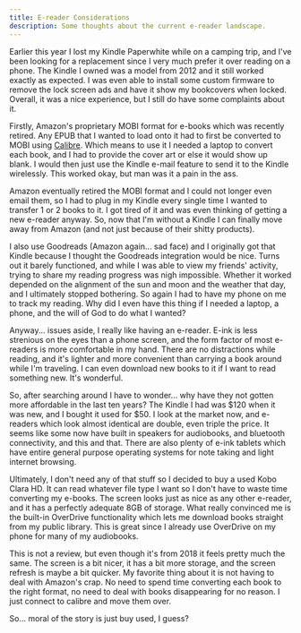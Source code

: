```yaml
---
title: E-reader Considerations
description: Some thoughts about the current e-reader landscape.
---
```


Earlier this year I lost my Kindle Paperwhite while on a camping trip, and I've been looking for a replacement since I very much prefer it over reading on a phone. The Kindle I owned was a model from 2012 and it still worked exactly as expected. I was even able to install some custom firmware to remove the lock screen ads and have it show my bookcovers when locked. Overall, it was a nice experience, but I still do have some complaints about it.

Firstly, Amazon's proprietary MOBI format for e-books which was recently retired. Any EPUB that I wanted to load onto it had to first be converted to MOBI using [Calibre](https://calibre-ebook.com/). Which means to use it I needed a laptop to convert each book, and I had to provide the cover art or else it would show up blank. I would then just use the Kindle e-mail feature to send it to the Kindle wirelessly. This worked okay, but man was it a pain in the ass. 

Amazon eventually retired the MOBI format and I could not longer even email them, so I had to plug in my Kindle every single time I wanted to transfer 1 or 2 books to it.  I got tired of it and was even thinking of getting a new e-reader anyway. So, now that I'm without a Kindle I can finally move away from Amazon (and not just because of their shitty products). 

I also use Goodreads (Amazon again... sad face) and I originally got that Kindle because I thought the Goodreads integration would be nice. Turns out it barely functioned, and while I was able to view my friends' activity, trying to share my reading progress was nigh impossible. Whether it worked depended on the alignment of the sun and moon and the weather that day, and I ultimately stopped bothering. So again I had to have my phone on me to track my reading. Why did I even have this thing if I needed a laptop, a phone, and the will of God to do what I wanted?

Anyway... issues aside, I really like having an e-reader. E-ink is less strenious on the eyes than a phone screen, and the form factor of most e-readers is more comfortable in my hand. There are no distractions while reading, and it's lighter and more convenient than carrying a book around while I'm traveling. I can even download new books to it if I want to read something new. It's wonderful. 

So, after searching around I have to wonder... why have they not gotten more affordable in the last ten years? The Kindle I had was $120 when it was new, and I bought it used for $50. I look at the market now, and e-readers which look almost identical are double, even triple the price. It seems like some now have built in speakers for audiobooks, and bluetooth connectivity, and this and that. There are also plenty of e-ink tablets which have entire general purpose operating systems for note taking and light internet browsing. 

Ultimately, I don't need any of that stuff so I decided to buy a used Kobo Clara HD. It can read whatever file type I want so I don't have to waste time converting my e-books. The screen looks just as nice as any other e-reader, and it has a perfectly adequate 8GB of storage. What really convinced me is the built-in OverDrive functionality which lets me download books straight from my public library. This is great since I already use OverDrive on my phone for many of my audiobooks.

This is not a review, but even though it's from 2018 it feels pretty much the same. The screen is a bit nicer, it has a bit more storage, and the screen refresh is maybe a bit quicker. My favorite thing about it is not having to deal with Amazon's crap. No need to spend time converting each book to the right format, no need to deal with books disappearing for no reason. I just connect to calibre and move them over.

So... moral of the story is just buy used, I guess?